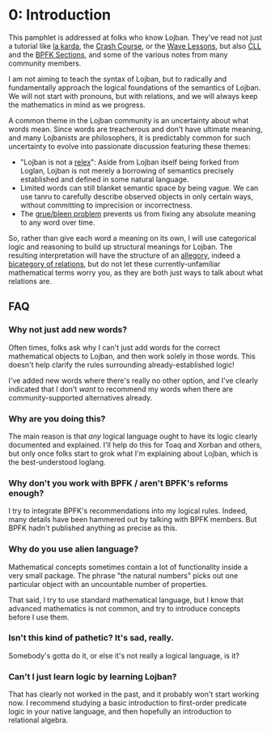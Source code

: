 # 0: Introduction

This pamphlet is addressed at folks who know Lojban. They've read not just a
tutorial like [la
karda](http://ldlework.com/projects/cards/la-karda/index.html), the [Crash
Course](https://mw.lojban.org/papri/The_Crash_Course_in_Lojban), or the [Wave
Lessons](https://mw.lojban.org/papri/Lojban_Wave_Lessons), but also
[CLL](https://lojban.org/publications/cll/cll_v1.1_xhtml-section-chunks/) and
the [BPFK Sections](https://mw.lojban.org/papri/Category:BPFK_Section), and
some of the various notes from many community members.

I am not aiming to teach the syntax of Lojban, but to radically and
fundamentally approach the logical foundations of the semantics of Lojban. We
will not start with pronouns, but with relations, and we will always keep the
mathematics in mind as we progress.

A common theme in the Lojban community is an uncertainty about what words
mean. Since words are treacherous and don't have ultimate meaning, and many
Lojbanists are philosophers, it is predictably common for such uncertainty to
evolve into passionate discussion featuring these themes:

* "Lojban is not a
  [relex](https://en.wikibooks.org/wiki/Conlang/Types#Relexes)": Aside from
  Lojban itself being forked from Loglan, Lojban is not merely a borrowing of
  semantics precisely established and defined in some natural language.
* Limited words can still blanket semantic space by being vague. We can use
  tanru to carefully describe observed objects in only certain ways, without
  committing to imprecision or incorrectness.
* The [grue/bleen
  problem](https://en.wikipedia.org/wiki/New_riddle_of_induction#Grue_and_bleen)
  prevents us from fixing any absolute meaning to any word over time.

So, rather than give each word a meaning on its own, I will use categorical
logic and reasoning to build up structural meanings for Lojban. The resulting
interpretation will have the structure of an
[allegory](https://en.wikipedia.org/wiki/Allegory_(mathematics)), indeed a
[bicategory of
relations](https://ncatlab.org/nlab/show/bicategory+of+relations), but do not
let these currently-unfamiliar mathematical terms worry you, as they are both
just ways to talk about what relations are.

## FAQ

### Why not just add new words?

Often times, folks ask why I can't just add words for the correct mathematical
objects to Lojban, and then work solely in those words. This doesn't help
clarify the rules surrounding already-established logic!

I've added new words where there's really no other option, and I've clearly
indicated that I don't *want* to recommend my words when there are
community-supported alternatives already.

### Why are you doing this?

The main reason is that *any* logical language ought to have its logic clearly
documented and explained. I'll help do this for Toaq and Xorban and others,
but only once folks start to grok what I'm explaining about Lojban, which is
the best-understood loglang.

### Why don't you work with BPFK / aren't BPFK's reforms enough?

I try to integrate BPFK's recommendations into my logical rules. Indeed, many
details have been hammered out by talking with BPFK members. But BPFK hadn't
published anything as precise as this.

### Why do you use alien language?

Mathematical concepts sometimes contain a lot of functionality inside a very
small package. The phrase "the natural numbers" picks out one particular
object with an uncountable number of properties.

That said, I try to use standard mathematical language, but I know that
advanced mathematics is not common, and try to introduce concepts before I use
them.

### Isn't this kind of pathetic? It's sad, really.

Somebody's gotta do it, or else it's not really a logical language, is it?

### Can't I just learn logic by learning Lojban?

That has clearly not worked in the past, and it probably won't start working
now. I recommend studying a basic introduction to first-order predicate logic
in your native language, and then hopefully an introduction to relational
algebra.
